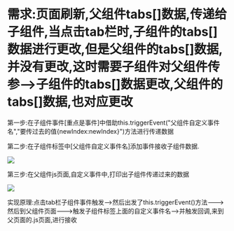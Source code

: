 # 需求:页面刷新,父组件tabs[]数据,传递给子组件,当点击tab栏时,子组件的tabs[]数据进行更改,但是父组件的tabs[]数据,并没有更改,这时需要子组件对父组件传参-->子组件的tabs[]数据更改,父组件的tabs[]数据,也对应更改

第一步:在子组件事件[重点是事件]中借助this.triggerEvent("父组件自定义事件名","要传过去的值{newIndex:newIndex}")方法进行传递数据

第二步:在子组件标签中[父组件自定义事件名]<tabs tabs="{{tabs}}" bindsonMsg="headerSonMsg">添加事件接收子组件数据.

![](C:\Users\Administrator\AppData\Roaming\Typora\typora-user-images\image-20200714103032315.png)

第三步:在父组件js页面,自定义事件中,打印出子组件传递过来的数据

![](https://ae01.alicdn.com/kf/H10833a72eba5477fb3366dc6b01daee87.jpg)

实现原理:点击tab栏子组件事件触发-->然后出发了this.triggerEvent()方法--->然后到父组件页面--->触发子组件标签上面的自定义事件名-->并触发回调,来到父页面的.js页面,进行接收
